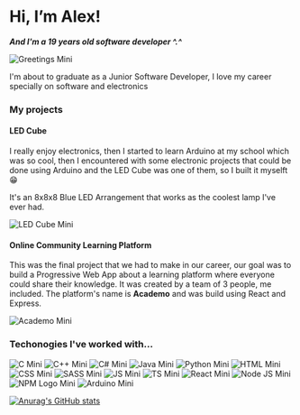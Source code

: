 # Hi, I’m Alex!
***And I'm a 19 years old software developer ^.^***

![Greetings Mini](https://user-images.githubusercontent.com/88684972/184051773-5a4eebbf-f707-49cc-bbf0-510abd13a85f.gif)

I'm about to graduate as a Junior Software Developer, I love my career specially on software and electronics

### My projects
#### LED Cube
I really enjoy electronics, then I started to learn Arduino at my school which was so cool, then I encountered with some electronic projects that could be done using Arduino and the LED Cube was one of them, so I built it myselft 😁

It's an 8x8x8 Blue LED Arrangement that works as the coolest lamp I've ever had.

![LED Cube Mini](https://user-images.githubusercontent.com/88684972/184158085-9e6f6ebd-99a7-412f-bd26-5e9659a17587.png)


#### Online Community Learning Platform
This was the final project that we had to make in our career, our goal was to build a Progressive Web App about a learning platform where everyone could share their knowledge. It was created by a team of 3 people, me included. The platform's name is **Academo** and was build using React and Express.

![Academo Mini](https://user-images.githubusercontent.com/88684972/184158466-d580f7e8-66cf-4b58-b09c-57acb027a221.png)


### Techonogies I've worked with...
![C Mini](https://user-images.githubusercontent.com/88684972/184049058-37fe1428-855c-4b47-9842-870e13631409.png)
![C++ Mini](https://user-images.githubusercontent.com/88684972/184048891-3fbba489-a4f1-4d6d-809b-02adec1fd690.png)
![C# Mini](https://user-images.githubusercontent.com/88684972/184048973-e11703fb-ffa9-48a0-8b2b-801c8018b8c3.png)
![Java Mini](https://user-images.githubusercontent.com/88684972/184049374-4f39c365-8431-4fdc-91b6-8e16131c5edd.png)
![Python Mini](https://user-images.githubusercontent.com/88684972/184049762-a87df461-7036-43d3-9c3d-89ada72f70ea.png)
![HTML Mini](https://user-images.githubusercontent.com/88684972/184050383-32f77476-c6d3-4114-b4c4-cfad50b49e96.png)
![CSS Mini](https://user-images.githubusercontent.com/88684972/184050469-6c43288f-947e-49ca-871b-809cfdc87b2e.png)
![SASS Mini](https://user-images.githubusercontent.com/88684972/184050799-2efc5b0b-8abc-479b-90b9-61c0d8fc0000.png)
![JS Mini](https://user-images.githubusercontent.com/88684972/184049644-c257a0c9-570d-41aa-a8e6-08410d958ee6.png)
![TS Mini](https://user-images.githubusercontent.com/88684972/184049977-ebc0b88f-c6f3-4001-a0ae-0b3c216f4315.png)
![React Mini](https://user-images.githubusercontent.com/88684972/184050071-b7677e10-095a-4d3f-a47b-1ba9445c5b47.png)
![Node JS Mini](https://user-images.githubusercontent.com/88684972/184050984-2ded0a34-46a6-4374-a7bd-abf63a415a1d.png)
![NPM Logo Mini](https://user-images.githubusercontent.com/88684972/184051077-8efeb1f5-4701-441b-9bfe-978a26b7919f.png)
![Arduino Mini](https://user-images.githubusercontent.com/88684972/184050612-2083f77f-5c1c-436f-b7ac-41ab1598624f.png)

[![Anurag's GitHub stats](https://github-readme-stats.vercel.app/api?username=themagicdragonmx&show_icons=true&theme=radical)](https://github.com/anuraghazra/github-readme-stats)

<!---
TheMagicDragonMX/TheMagicDragonMX is a ✨ special ✨ repository because its `README.md` (this file) appears on your GitHub profile.
You can click the Preview link to take a look at your changes.
--->
